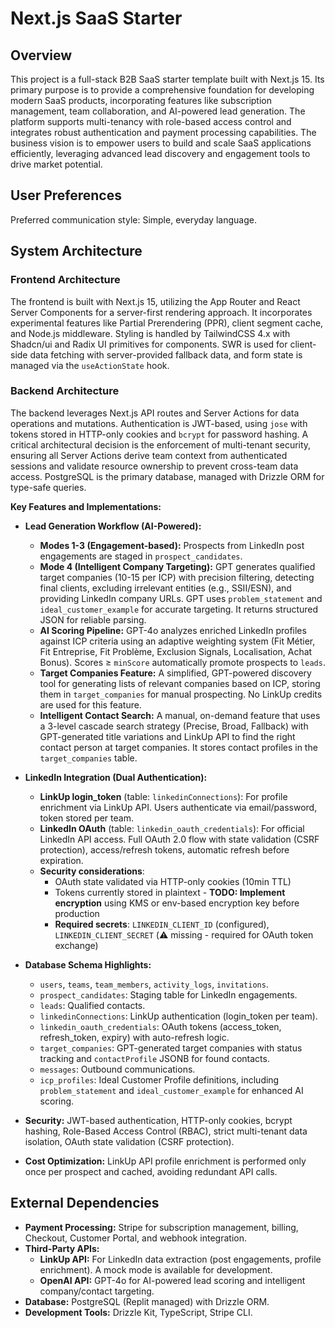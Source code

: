 # Next.js SaaS Starter

## Overview

This project is a full-stack B2B SaaS starter template built with Next.js 15. Its primary purpose is to provide a comprehensive foundation for developing modern SaaS products, incorporating features like subscription management, team collaboration, and AI-powered lead generation. The platform supports multi-tenancy with role-based access control and integrates robust authentication and payment processing capabilities. The business vision is to empower users to build and scale SaaS applications efficiently, leveraging advanced lead discovery and engagement tools to drive market potential.

## User Preferences

Preferred communication style: Simple, everyday language.

## System Architecture

### Frontend Architecture

The frontend is built with Next.js 15, utilizing the App Router and React Server Components for a server-first rendering approach. It incorporates experimental features like Partial Prerendering (PPR), client segment cache, and Node.js middleware. Styling is handled by TailwindCSS 4.x with Shadcn/ui and Radix UI primitives for components. SWR is used for client-side data fetching with server-provided fallback data, and form state is managed via the `useActionState` hook.

### Backend Architecture

The backend leverages Next.js API routes and Server Actions for data operations and mutations. Authentication is JWT-based, using `jose` with tokens stored in HTTP-only cookies and `bcrypt` for password hashing. A critical architectural decision is the enforcement of multi-tenant security, ensuring all Server Actions derive team context from authenticated sessions and validate resource ownership to prevent cross-team data access. PostgreSQL is the primary database, managed with Drizzle ORM for type-safe queries.

**Key Features and Implementations:**

*   **Lead Generation Workflow (AI-Powered):**
    *   **Modes 1-3 (Engagement-based):** Prospects from LinkedIn post engagements are staged in `prospect_candidates`.
    *   **Mode 4 (Intelligent Company Targeting):** GPT generates qualified target companies (10-15 per ICP) with precision filtering, detecting final clients, excluding irrelevant entities (e.g., SSII/ESN), and providing LinkedIn company URLs. GPT uses `problem_statement` and `ideal_customer_example` for accurate targeting. It returns structured JSON for reliable parsing.
    *   **AI Scoring Pipeline:** GPT-4o analyzes enriched LinkedIn profiles against ICP criteria using an adaptive weighting system (Fit Métier, Fit Entreprise, Fit Problème, Exclusion Signals, Localisation, Achat Bonus). Scores ≥ `minScore` automatically promote prospects to `leads`.
    *   **Target Companies Feature:** A simplified, GPT-powered discovery tool for generating lists of relevant companies based on ICP, storing them in `target_companies` for manual prospecting. No LinkUp credits are used for this feature.
    *   **Intelligent Contact Search:** A manual, on-demand feature that uses a 3-level cascade search strategy (Precise, Broad, Fallback) with GPT-generated title variations and LinkUp API to find the right contact person at target companies. It stores contact profiles in the `target_companies` table.

*   **LinkedIn Integration (Dual Authentication):**
    *   **LinkUp login_token** (table: `linkedinConnections`): For profile enrichment via LinkUp API. Users authenticate via email/password, token stored per team.
    *   **LinkedIn OAuth** (table: `linkedin_oauth_credentials`): For official LinkedIn API access. Full OAuth 2.0 flow with state validation (CSRF protection), access/refresh tokens, automatic refresh before expiration.
    *   **Security considerations**: 
        - OAuth state validated via HTTP-only cookies (10min TTL)
        - Tokens currently stored in plaintext - **TODO: Implement encryption** using KMS or env-based encryption key before production
        - **Required secrets**: `LINKEDIN_CLIENT_ID` (configured), `LINKEDIN_CLIENT_SECRET` (⚠️ missing - required for OAuth token exchange)

*   **Database Schema Highlights:**
    *   `users`, `teams`, `team_members`, `activity_logs`, `invitations`.
    *   `prospect_candidates`: Staging table for LinkedIn engagements.
    *   `leads`: Qualified contacts.
    *   `linkedinConnections`: LinkUp authentication (login_token per team).
    *   `linkedin_oauth_credentials`: OAuth tokens (access_token, refresh_token, expiry) with auto-refresh logic.
    *   `target_companies`: GPT-generated target companies with status tracking and `contactProfile` JSONB for found contacts.
    *   `messages`: Outbound communications.
    *   `icp_profiles`: Ideal Customer Profile definitions, including `problem_statement` and `ideal_customer_example` for enhanced AI scoring.

*   **Security:** JWT-based authentication, HTTP-only cookies, bcrypt hashing, Role-Based Access Control (RBAC), strict multi-tenant data isolation, OAuth state validation (CSRF protection).

*   **Cost Optimization:** LinkUp API profile enrichment is performed only once per prospect and cached, avoiding redundant API calls.

## External Dependencies

*   **Payment Processing:** Stripe for subscription management, billing, Checkout, Customer Portal, and webhook integration.
*   **Third-Party APIs:**
    *   **LinkUp API:** For LinkedIn data extraction (post engagements, profile enrichment). A mock mode is available for development.
    *   **OpenAI API:** GPT-4o for AI-powered lead scoring and intelligent company/contact targeting.
*   **Database:** PostgreSQL (Replit managed) with Drizzle ORM.
*   **Development Tools:** Drizzle Kit, TypeScript, Stripe CLI.